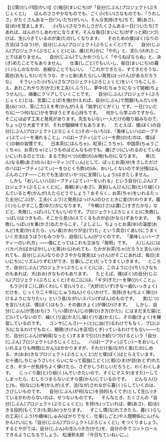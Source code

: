 【(（)第(だい)1回(かい)】(）)毎日(まいにち)が「自分(じぶん)プロジェクト(ぷろじぇくと)」
　ほんのささやかなものでも、ごく小(ちい)さなものでも、「うれしさ」がたくさんある一日(ついたち)がいい。そんな気持(きも)ちで、朝(あさ)、目(め)を覚まします。
　小(ちい)さなうれしさがたくさんある一日(ついたち)であれば、ほんのりしあわせになります。そんな毎日(まいにち)がずっと続(つづ)けば、生(い)きているのが楽(たの)しくなります。
　そのための僕(ぼく)なりの方法(ほうほう)が、自分(じぶん)プロジェクト(ぷろじぇくと)です。
　自分(じぶん)プロジェクト(ぷろじぇくと)とは、誰(だれ)かに「やれ」と、言(い)われたことではありません。
　自分(じぶん)でしかめつらしく「やらねばならぬ」と、決(き)めたことでもありません。
　仕事(しごと)でもいいし、毎日(まいにち)の暮(く)らしのなかの、些細なことでもいい。
「これができたら、すてきだろうな、面白(おもしろ)いだろうな、きっと新(あたら)しい発見(はっけん)があるだろうな」
　そういった小(ちい)さなプロジェクト(ぷろじぇくと)をいくつもこしらえ、あれこれやり方(かた)を工夫(くふう)し、夢中(むちゅう)になって挑戦(ちょうせん)し、順番にクリアしていくことです。
　自分(じぶん)プロジェクト(ぷろじぇくと)とは、言葉(ことば)を換(か)えれば、自分(じぶん)で問題(もんだい)を見(み)つけ、答(こた)えを考(かんが)える「独学(どくがく)」です。一日(ついたち)に一つ何(なに)かを学ぼうとする心持ちです。
　何かしら学ぶのですから、そこには必ず工夫と発見があります。先生もいない一人だけの取り組みなので、ちょっぴり大変ですが、それが醍醐味でもあります。
　たとえば、僕(ぼく)の自分(じぶん)プロジェクト(ぷろじぇくと)その一(いち)は、「美味しいハ(は)ーブティ(ぶてぃ)ーを淹れること」。ハ(は)ーブティ(ぶてぃ)ーを飲(の)むのは、僕(ぼく)の朝の習慣です。
　日本茶(にほんちゃ)、紅茶(こうちゃ)、中国茶(ちゅうごくちゃ)、お茶(ちゃ)というものはどんなものでも、雑(ざつ)にいれるのとていねいにいれるのとでは、まるで別(べつ)の飲(の)み物(もの)になります。
　単(たん)なる朝(あさ)のル(る)ーティン(てぃん)として、ぱっとお湯(ゆ)をさしただけのハ(は)ーブティ(ぶてぃ)ーをひとくち飲(の)み、おいしくないので半分残(はんぶんのこ)す——これでも生活(せいかつ)に支障(ししょう)はきたしません。
　しかし「おいしいハ(は)ーブティ(ぶてぃ)ーをいれる」という自分(じぶん)プロジェクト(ぷろじぇくと)に、毎朝(まいあさ)、真剣(しんけん)に取(と)り組(く)んでいると考(かんが)えたらどうでしょう？おそらく、お茶(ちゃ)をいれるたった五分(ごぶ)が、工夫(くふう)と発見(はっけん)のひとときに変(か)わります。暮(く)らしがすこし豊(ゆた)かになります。
「今朝(けさ)は濃(こ)すぎたかな」などと、失敗(しっぱい)してもいいのです。プロジェクト(ぷろじぇくと)に失敗(しっぱい)はつきもの、そこから見(み)えてくるものが必(かなら)ずあります。
　失敗(しっぱい)を重(かさ)ねたからこそ、「よしよし、ちょっとお湯(ゆ)の温度(おんど)を変(か)えたら、いい香(かお)りが出(で)た」という具合(ぐあい)にうまくいく方法(ほうほう)もみつかり、自信(じしん)がつくのです。
「美味しいハープティーのいれ方」——僕にとってはこれも立派な「発明」です。
　人(じん)にはバカバカ(ばかばか)しいと笑(わら)われても、たかがお茶(ちゃ)だろうと言(い)われても、自分(じぶん)なりのささやかな発見(はっけん)がそこにあれば、毎日(まいにち)にリズム(りずむ)ができ、仕事(しごと)だってうまくいきます。
　ところで、自分(じぶん)プロジェクト(ぷろじぇくと)には、このように小(ちい)さなものもあれば、大(おお)きなものもあります。
　たとえば、僕(ぼく)の自分(じぶん)プロジェクト(ぷろじぇくと)その二(に)は、「ギタ(ぎた)ーを弾(ひ)くこと」。
　もう少(すこ)し詳(くわ)しく言(い)うと、「大好(だいず)きな一曲(いっきょく)だけを、じっくり二十年(にじゅうねん)ぐらいかけて、気持(きも)ちよく弾(ひ)けるようになりたい」という長(なが)いスパン(すぱん)のものです。
　実(じつ)を言(い)えば、僕(ぼく)はもう、その曲(きょく)が弾(ひ)けます。
　しかし、自分(じぶん)が思(おも)う「いい感(かん)じの弾(ひ)き方(かた)」にはまだまだ届(とど)いていないので、繰(く)り返(かえ)し繰(ぐ)り返(かえ)し、その曲(きょく)を練習しているのです。
　コンサ(こんさ)ート(と)に出(で)るわけでもなく、プロ(ぷろ)になるわけでもなく、期限(きげん)を区切(くぎ)っているわけでもない——ただ、自分(じぶん)が納得(なっとく)するまで引(ひ)き続(つづ)けるという「自分(じぶん)プロジェクト(ぷろじぇくと)」。
　ハ(は)ープティ(ぷてぃ)ーをおいしくいれるよりも時間(じかん)はかかりますが、それだけ長(なが)く楽(たの)しめる、大(おお)きなプロジェクト(ぷろじぇくと)だと僕(ぼく)はとらえています。七十歳(しちじゅうさい)くらいになって孤独(こどく)と暇(ひま)が訪(おとず)れたとき、ギターが気持ちよく弾けたら、さぞかしうれしいだろうと、わくわくします。
　じっくり取(と)り組(く)んでいきたいので、すぐにマスタ(ますた)ーしてしまったら、むしろつまらないとすら感(かん)じているのです。
　どんな人(ひと)も、何(なに)も考(かんが)えず、流(なが)されながら暮(く)らしていくのは、さびしいものです。
　自分(じぶん)が何(なに)を目的(もくてき)として生(い)きているかわからないのは、せつないものです。
　そんなとき、たくさんの「自分(じぶん)プロジェクト(ぷろじぇくと)」を持(も)っていれば、朝(あさ)、起(お)きる目的(もくてき)も見(み)つかります。
　すこし慣(な)れてきたら、暮(く)らしの工夫(くふう)や趣味(しゅみ)ばかりでなく、仕事(しごと)や人間関係(にんげんかんけい)にも「自分(じぶん)プロジェクト(ぷろじぇくと)」をつくりましょう。するとやがては、自分(じぶん)の生(い)き方(かた)を、自分の手でコントロールできるようになるでしょう。
松浦弥太郎 『今日もていねいに。』

